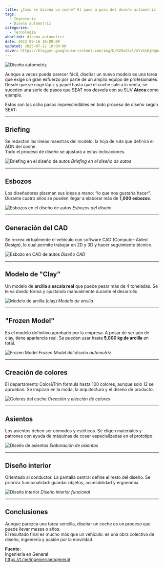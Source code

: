 ```yaml
---
title: ¿Cómo se diseña un coche? El paso a paso del diseño automotriz
tags:
  - Ingeniería
  - Diseño automotriz
categories:
  - Tecnología
abbrlink: diseno-automotriz
date: 2022-09-16 10:00:00
updated: 2025-07-12 10:00:00
cover: https://blogger.googleusercontent.com/img/b/R29vZ2xl/AVvXsEjNqnAPnujYZPbNYgRkl0b0AZHOXNh0tAgn0Ka_a8sAYy2q-5kCWZI0Gm1oeCBmQ-sP5Xwf7fbsIIOKahfXhgxkttnDM13-hKpPp7v7qbCoWryHR2btbOv7QbRYzUZy_hl-zX96EfBGFGakGbfkfqbs5iS-tL9Xur1Fylc29QSB0Pr1gMjhpL9GbWA_/s1600-rw/briefing.webp
---
```


![Diseño automotriz](https://blogger.googleusercontent.com/img/b/R29vZ2xl/AVvXsEjNqnAPnujYZPbNYgRkl0b0AZHOXNh0tAgn0Ka_a8sAYy2q-5kCWZI0Gm1oeCBmQ-sP5Xwf7fbsIIOKahfXhgxkttnDM13-hKpPp7v7qbCoWryHR2btbOv7QbRYzUZy_hl-zX96EfBGFGakGbfkfqbs5iS-tL9Xur1Fylc29QSB0Pr1gMjhpL9GbWA_/s1600-rw/briefing.webp)

Aunque a veces pueda parecer fácil, diseñar un nuevo modelo es una tarea que exige un gran esfuerzo por parte de un amplio equipo de profesionales.  
Desde que se coge lápiz y papel hasta que el coche sale a la venta, se suceden una serie de pasos que SEAT nos desvela con su SUV **Ateca** como ejemplo.

<!-- more -->

Estos son los ocho pasos imprescindibles en todo proceso de diseño según SEAT:

---

## Briefing

Se redactan las líneas maestras del modelo: la hoja de ruta que definirá el ADN del coche.  
Todo el proceso de diseño se ajustará a estas indicaciones.

![Briefing en el diseño de autos](https://blogger.googleusercontent.com/img/b/R29vZ2xl/AVvXsEj4sOc5ncwBY38XrYxycKbpBNndCEfEyECTHZEqFsKiC3DO6jQFnVWWdubCZrzu7L7yBnrve-peSEGK2adRuQwBG6Gab0oFpJRYEZmwoVgTILxq5X1-kVcMTJSm-a4IOhjA3HWNh7YGkhNQrNzp33wYnlGmBJDdHiLbXF83rRhMjQDdEB0v96pwCTjS/s1600/briefing.png)
*Briefing en el diseño de autos*

---

## Esbozos

Los diseñadores plasman sus ideas a mano: “lo que nos gustaría hacer”.  
Durante cuatro años se pueden llegar a elaborar más de **1,000 esbozos**.

![Esbozos en el diseño de autos](https://blogger.googleusercontent.com/img/b/R29vZ2xl/AVvXsEgDpgdBiVL7a47_wmEH0HRB_g5aaICcN2aZoy8jMXY-fe05m92lxZDWcVK2mt-rXuRfWifjEwYH_07TnXYZ3TXetlcY_tq5jO_kDzP9dknjo-SbFcH9ajZn9jlx9z2EfMVLoFuXocEGLcm426tbSWw8_HcZ38bo-swcg1-qIDv864BogEnZEiTphu_v/s1600/esbozos.png)
*Esbozos del diseño*

---

## Generación del CAD

Se recrea virtualmente el vehículo con software CAD (Computer-Aided Design), lo cual permite trabajar en 2D y 3D y hacer seguimiento técnico.

![Esbozo en CAD de autos](https://blogger.googleusercontent.com/img/b/R29vZ2xl/AVvXsEgFdmtT-15iUmaQ8itdGYEPiakDEOUVaBT6EEL_TSiGw7agYmBdWH02PbDerpErvyTspPwiL8yiCkQwUCMAI9Q8uTTuY3rfrKzPOInjiJkxy1y1fobSRuQYk4EOZMup-bKtbKE5AZ-izQ2ywggDCR354AscMXWObkEszLKUBYxZdDHOVJooFqE0s9cO/s840/esbozo_en_CAD.png)
*Diseño CAD*

---

## Modelo de "Clay"

Un modelo de **arcilla a escala real** que puede pesar más de 4 toneladas. Se le va dando forma y ajustando manualmente durante el desarrollo.

![Modelo de arcilla (clay)](https://blogger.googleusercontent.com/img/b/R29vZ2xl/AVvXsEiAMc8gdXfO72F9NzwFS2qp1-utZmr1O3YY-lSmGHyMMfQKUjrsgElvRVKjB6aiJ3SLfGrBcpit--imKYGP4Cjg9uobLyXwCIKJM4c8EtMzelgD2aHyA-ML9vPj4o7Ntjwxt1gwuOH7y808z7OKYqEfndrQ60k0GhLmF2SGlo9itDUeD2m9bgkIsNww/s1600/modelo_del_clay.png)
*Modelo de arcilla*

---

## "Frozen Model"

Es el modelo definitivo aprobado por la empresa. A pesar de ser aún de clay, tiene apariencia real. Se pueden usar hasta **5,000 kg de arcilla** en total.

![Frozen Model](https://blogger.googleusercontent.com/img/b/R29vZ2xl/AVvXsEgfx8BXtvI8zqlQCknDqERDvGP3EQzkzScSK-bMg2vwu6DzolHJz-E-9_3-15SHBLM5mGXxeEteSnI1_7MOb7SRNSH1ZjQp_MKWlQU8txMpWtXAR1tzL8yqlYp6wzejgG0mbnLiBZ4I6hUZBYdfa5t4Wa99QV1LnuP9JI4IloCRYyvb5gQ-q7av_88v/s800-rw/frozen_model.webp)
*Frozen Model del diseño automotriz*

---

## Creación de colores

El departamento Color&Trim formula hasta 100 colores, aunque solo 12 se aprueban. Se inspiran en la moda, la arquitectura y el diseño de producto.

![Colores del coche](https://blogger.googleusercontent.com/img/b/R29vZ2xl/AVvXsEiBrT8J6fX4bKfsvvGIHYFEelDu0wZlCqMU8mZSTU2as6mxb4kvEMq0c_rs_u2vMuYFL0VkRqNKoBNsonRChMSrOHWQBrVnSnNzM_NCxWM8WT0i7Qn18LdiPoDzbAs4i5dQWiyx_G6T5rXm2jmwghQV5oLb0NefQ4kJgutWR7WbOQOGMnPMO9cBBIaD/s1600-rw/creacion_de_colores.webp)
*Creación y elección de colores*

---

## Asientos

Los asientos deben ser cómodos y estéticos. Se eligen materiales y patrones con ayuda de máquinas de coser especializadas en el prototipo.

![Diseño de asientos](https://blogger.googleusercontent.com/img/b/R29vZ2xl/AVvXsEg03RLFKeyjm_p65tpR5Rw-Ez8VCbzp6Rd8_lQ7OFrwEfdKdAfupiICzIV3JT53_oc7ENvuw52E-G0n9vmjoJw7Yk6FX759JmnWNaTVHnh8vkVPUyg9ejpATO175NXYwyuCGI4MkRbVRDRau7FgHHNvRcHDrSfcqV8i51DoRFo_A1iEg72gylrG_WUr/s1600/asientos.png)
*Elaboración de asientos*

---

## Diseño interior

Orientado al conductor. La pantalla central define el resto del diseño. Se prioriza funcionalidad: guardar objetos, accesibilidad y ergonomía.

![Diseño interior](https://blogger.googleusercontent.com/img/b/R29vZ2xl/AVvXsEjRXHrKKmdrW6hm0RunupPt6f9TUWU3O5nEZURKgOtTsGEkoA2VRhPQEASibqkoMIUC8Jzpv21PeLmPTvbT94iOwuBFODNfqWqlW5d2_595aPhUIa8_Y_d-U7-LA6c0WyQKuNEeA2AQHDU99M7ywQNzDlPYS_keyTyYunKlNX79GYPRn6tsDzNoVDxN/s1600/dise%C3%B1o_de_interior.png)
*Diseño interior funcional*

---

## Conclusiones

Aunque parezca una tarea sencilla, diseñar un coche es un proceso que puede llevar meses o años.  
El resultado final es mucho más que un vehículo: es una obra colectiva de diseño, ingeniería y pasión por la movilidad.

**Fuente:**  
Ingeniería en General  
https://t.me/ingenieriaengeneral